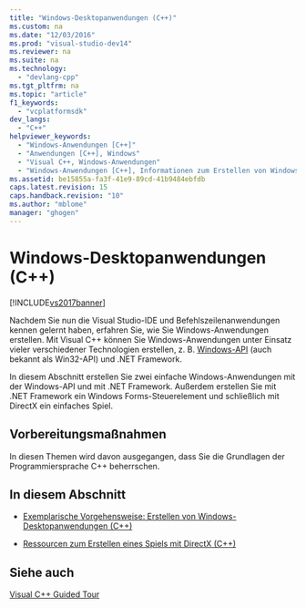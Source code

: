 ```yaml
---
title: "Windows-Desktopanwendungen (C++)"
ms.custom: na
ms.date: "12/03/2016"
ms.prod: "visual-studio-dev14"
ms.reviewer: na
ms.suite: na
ms.technology: 
  - "devlang-cpp"
ms.tgt_pltfrm: na
ms.topic: "article"
f1_keywords: 
  - "vcplatformsdk"
dev_langs: 
  - "C++"
helpviewer_keywords: 
  - "Windows-Anwendungen [C++]"
  - "Anwendungen [C++], Windows"
  - "Visual C++, Windows-Anwendungen"
  - "Windows-Anwendungen [C++], Informationen zum Erstellen von Windows-Anwendungen"
ms.assetid: be15855a-fa3f-41e9-89cd-41b9484ebfdb
caps.latest.revision: 15
caps.handback.revision: "10"
ms.author: "mblome"
manager: "ghogen"
---
```

# Windows-Desktopanwendungen (C++)
[!INCLUDE[vs2017banner](../assembler/inline/includes/vs2017banner.md)]

Nachdem Sie nun die Visual Studio\-IDE und Befehlszeilenanwendungen kennen gelernt haben, erfahren Sie, wie Sie Windows\-Anwendungen erstellen.  Mit Visual C\+\+ können Sie Windows\-Anwendungen unter Einsatz vieler verschiedener Technologien erstellen, z. B. [Windows\-API](https://msdn.microsoft.com/en-us/library/cc433218.aspx) \(auch bekannt als Win32\-API\) und .NET Framework.  
  
 In diesem Abschnitt erstellen Sie zwei einfache Windows\-Anwendungen mit der Windows\-API und mit .NET Framework.  Außerdem erstellen Sie mit .NET Framework ein Windows Forms\-Steuerelement und schließlich mit DirectX ein einfaches Spiel.  
  
## Vorbereitungsmaßnahmen  
 In diesen Themen wird davon ausgegangen, dass Sie die Grundlagen der Programmiersprache C\+\+ beherrschen.  
  
## In diesem Abschnitt  
  
-   [Exemplarische Vorgehensweise: Erstellen von Windows\-Desktopanwendungen \(C\+\+\)](../windows/walkthrough-creating-windows-desktop-applications-cpp.md)  
  
-   [Ressourcen zum Erstellen eines Spiels mit DirectX \(C\+\+\)](../windows/resources-for-creating-a-game-using-directx.md)  
  
## Siehe auch  
 [Visual C\+\+ Guided Tour](assetId:///499cb66f-7df1-45d6-8b6b-33d94fd1f17c)